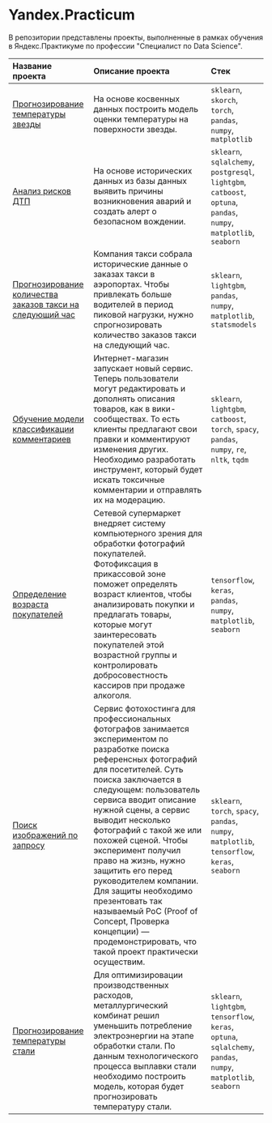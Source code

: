 # Yandex.Practicum 
  
В репозитории представлены проекты, выполненные в рамках обучения в Яндекс.Практикуме по профессии "Специалист по Data Science".

| Название проекта | Описание проекта | Стек | 
| :---------------------- | :---------------------- | :---------------------- |
| [Прогнозирование температуры звезды](Stars%20temperature%20prediction) | На основе косвенных данных построить модель оценки температуры на поверхности звезды. | `sklearn`, `skorch`, `torch`, `pandas`, `numpy`, `matplotlib` |
| [Анализ рисков ДТП](Car%20accidents%20analysis) | На основе исторических данных из базы данных выявить причины возникновения аварий и создать алерт о безопасном вождении. | `sklearn`, `sqlalchemy`, `postgresql`, `lightgbm`, `catboost`, `optuna`, `pandas`, `numpy`, `matplotlib`, `seaborn` |
| [Прогнозирование количества заказов такси на следующий час](Taxi%20orders%20prediction) | Компания такси собрала исторические данные о заказах такси в аэропортах. Чтобы привлекать больше водителей в период пиковой нагрузки, нужно спрогнозировать количество заказов такси на следующий час. | `sklearn`, `lightgbm`, `pandas`, `numpy`, `matplotlib`, `statsmodels` |
| [Обучение модели классификации комментариев](Sentiment%20Analysis) | Интернет-магазин запускает новый сервис. Теперь пользователи могут редактировать и дополнять описания товаров, как в вики-сообществах. То есть клиенты предлагают свои правки и комментируют изменения других. Необходимо разработать инструмент, который будет искать токсичные комментарии и отправлять их на модерацию. | `sklearn`, `lightgbm`, `catboost`, `torch`, `spacy`, `pandas`, `numpy`, `re`, `nltk`, `tqdm` |
| [Определение возраста покупателей](Customers%20age%20determination) | Сетевой супермаркет внедряет систему компьютерного зрения для обработки фотографий покупателей. Фотофиксация в прикассовой зоне поможет определять возраст клиентов, чтобы анализировать покупки и предлагать товары, которые могут заинтересовать покупателей этой возрастной группы и контролировать добросовестность кассиров при продаже алкоголя. | `tensorflow`, `keras`, `pandas`, `numpy`, `matplotlib`, `seaborn` |
| [Поиск изображений по запросу](Image%20search) | Сервис фотохостинга для профессиональных фотографов занимается экспериментом по разработке поиска референсных фотографий для посетителей. Суть поиска заключается в следующем: пользователь сервиса вводит описание нужной сцены, а сервис выводит несколько фотографий с такой же или похожей сценой. Чтобы эксперимент получил право на жизнь, нужно защитить его перед руководителем компании. Для защиты необходимо презентовать так называемый PoC (Proof of Concept, Проверка концепции) — продемонстрировать, что такой проект практически осуществим. | `sklearn`, `torch`, `spacy`, `pandas`, `numpy`, `matplotlib`, `tensorflow`, `keras`, `seaborn` |
| [Прогнозирование температуры стали](Steel%20temperature%20prediction) | Для оптимизировации производственных расходов, металлургический комбинат решил уменьшить потребление электроэнергии на этапе обработки стали. По данным технологического процесса выплавки стали необходимо построить модель, которая будет прогнозировать температуру стали. | `sklearn`, `lightgbm`, `tensorflow`, `keras`, `optuna`, `sqlalchemy`, `pandas`, `numpy`, `matplotlib`, `seaborn` |
